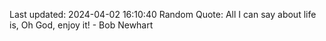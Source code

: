 Last updated: 2024-04-02 16:10:40
Random Quote: All I can say about life is, Oh God, enjoy it! - Bob Newhart